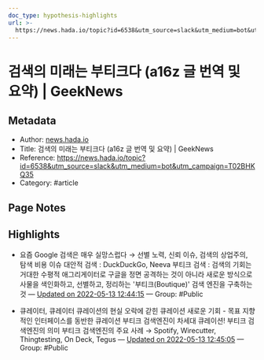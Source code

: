 ```yaml
---
doc_type: hypothesis-highlights
url: >-
  https://news.hada.io/topic?id=6538&utm_source=slack&utm_medium=bot&utm_campaign=T02BHKQ35
---
```


# 검색의 미래는 부티크다 (a16z 글 번역 및 요약) | GeekNews

## Metadata
- Author: [news.hada.io]()
- Title: 검색의 미래는 부티크다 (a16z 글 번역 및 요약) | GeekNews
- Reference: https://news.hada.io/topic?id=6538&utm_source=slack&utm_medium=bot&utm_campaign=T02BHKQ35
- Category: #article

## Page Notes
## Highlights
- 요즘 Google 검색은 매우 실망스럽다 → 선별 노력, 신뢰 이슈, 검색의 상업주의, 탐색 비용 이슈 대안적 검색 : DuckDuckGo, Neeva 부티크 검색 : 검색의 기회는 거대한 수평적 애그리게이터로 구글을 정면 공격하는 것이 아니라 새로운 방식으로 사물을 색인화하고, 선별하고, 정리하는 '부티크(Boutique)' 검색 엔진을 구축하는 것 — [Updated on 2022-05-13 12:44:15](https://hyp.is/9iOVxtJuEeyzwQuiAf2_Uw/news.hada.io/topic?id=6538&utm_source=slack&utm_medium=bot&utm_campaign=T02BHKQ35) — Group: #Public

- 큐레이터, 큐레이터 큐레이션의 현실 오락에 갇힌 큐레이션 새로운 기회 - 목표 지향적인 인터페이스를 동반한 큐레이션 부티크 검색엔진이 차세대 큐레이션! 부티크 검색엔진의 의미 부티크 검색엔진의 주요 사례 → Spotify, Wirecutter, Thingtesting, On Deck, Tegus — [Updated on 2022-05-13 12:45:05](https://hyp.is/E9a4jNJvEeygqm936qEc4w/news.hada.io/topic?id=6538&utm_source=slack&utm_medium=bot&utm_campaign=T02BHKQ35) — Group: #Public



